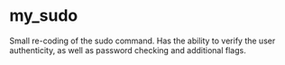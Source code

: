 # my_sudo
Small re-coding of the sudo command. Has the ability to verify the user authenticity, as well as password checking and additional flags.
